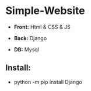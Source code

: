 # Simple-Website
- **Front:** Html &amp; CSS &amp; JS

- **Back:** Django

- **DB:** Mysql

## Install:
- python -m pip install Django
